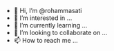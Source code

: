 - 👋 Hi, I’m @rohammasati
- 👀 I’m interested in ...
- 🌱 I’m currently learning ...
- 💞️ I’m looking to collaborate on ...
- 📫 How to reach me ...

<!---
rohammasati/rohammasati is a ✨ special ✨ repository because its `README.md` (this file) appears on your GitHub profile.
You can click the Preview link to take a look at your changes.
--->
